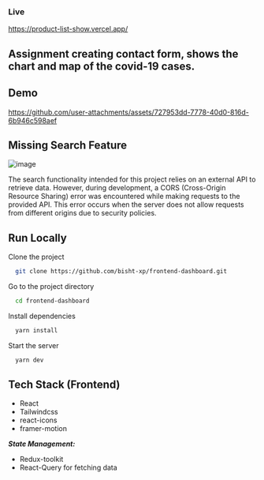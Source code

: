 ### Live
https://product-list-show.vercel.app/
  
## Assignment creating contact form, shows the chart and map of the covid-19 cases.
  
## Demo

https://github.com/user-attachments/assets/727953dd-7778-40d0-816d-6b946c598aef

## Missing Search Feature
![image](https://github.com/user-attachments/assets/9d68f809-337b-4000-a407-28f915e9f4a2)

The search functionality intended for this project relies on an external API to retrieve data. However, during development, a CORS (Cross-Origin Resource Sharing) error was encountered while making requests to the provided API. This error occurs when the server does not allow requests from different origins due to security policies.

## Run Locally

Clone the project

```bash
  git clone https://github.com/bisht-xp/frontend-dashboard.git
```

Go to the project directory

```bash
  cd frontend-dashboard
```

Install dependencies

```bash
  yarn install
```

Start the server

```bash
  yarn dev
```


## Tech Stack (Frontend)
- React
- Tailwindcss
- react-icons
- framer-motion

***State Management:***
- Redux-toolkit
- React-Query for fetching data
